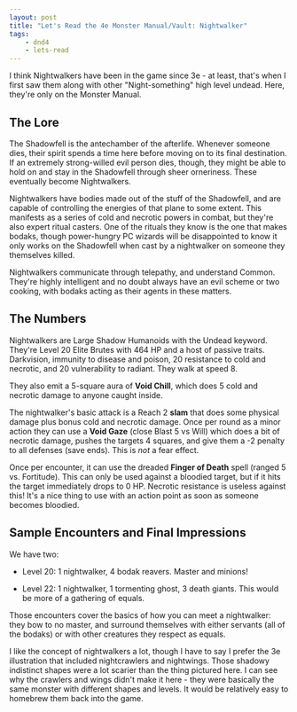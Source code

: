 ```yaml
---
layout: post
title: "Let's Read the 4e Monster Manual/Vault: Nightwalker"
tags:
    - dnd4
    - lets-read
---
```


I think Nightwalkers have been in the game since 3e - at least, that's when I
first saw them along with other "Night-something" high level undead. Here,
they're only on the Monster Manual.

## The Lore

The Shadowfell is the antechamber of the afterlife. Whenever someone dies, their
spirit spends a time here before moving on to its final destination. If an
extremely strong-willed evil person dies, though, they might be able to hold on
and stay in the Shadowfell through sheer orneriness. These eventually become
Nightwalkers.

Nightwalkers have bodies made out of the stuff of the Shadowfell, and are
capable of controlling the energies of that plane to some extent. This manifests
as a series of cold and necrotic powers in combat, but they're also expert
ritual casters. One of the rituals they know is the one that makes bodaks,
though power-hungry PC wizards will be disappointed to know it only works on the
Shadowfell when cast by a nightwalker on someone they themselves killed.

Nightwalkers communicate through telepathy, and understand Common. They're
highly intelligent and no doubt always have an evil scheme or two cooking, with
bodaks acting as their agents in these matters.

## The Numbers

Nightwalkers are Large Shadow Humanoids with the Undead keyword. They're Level
20 Elite Brutes with 464 HP and a host of passive traits. Darkvision, immunity
to disease and poison, 20 resistance to cold and necrotic, and 20 vulnerability
to radiant. They walk at speed 8.

They also emit a 5-square aura of **Void Chill**, which does 5 cold and necrotic
damage to anyone caught inside.

The nightwalker's basic attack is a Reach 2 **slam** that does some physical
damage plus bonus cold and necrotic damage. Once per round as a minor action
they can use a **Void Gaze** (close Blast 5 vs Will) which does a bit of
necrotic damage, pushes the targets 4 squares, and give them a -2 penalty to all
defenses (save ends). This is _not_ a fear effect.

Once per encounter, it can use the dreaded **Finger of Death** spell (ranged 5
vs. Fortitude). This can only be used against a bloodied target, but if it hits
the target immediately drops to 0 HP. Necrotic resistance is useless against
this! It's a nice thing to use with an action point as soon as someone becomes
bloodied.

## Sample Encounters and Final Impressions

We have two:

- Level 20: 1 nightwalker, 4 bodak reavers. Master and minions!

- Level 22: 1 nightwalker, 1 tormenting ghost, 3 death giants. This would be
  more of a gathering of equals.

Those encounters cover the basics of how you can meet a nightwalker: they bow to
no master, and surround themselves with either servants (all of the bodaks) or
with other creatures they respect as equals.

I like the concept of nightwalkers a lot, though I have to say I prefer the 3e
illustration that included nightcrawlers and nightwings. Those shadowy
indistinct shapes were a lot scarier than the thing pictured here. I can see why
the crawlers and wings didn't make it here - they were basically the same
monster with different shapes and levels. It would be relatively easy to
homebrew them back into the game.
